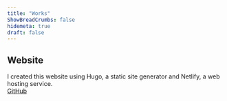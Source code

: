 ```yaml
---
title: "Works"
ShowBreadCrumbs: false
hidemeta: true
draft: false
---
```


## Website
I created this website using Hugo, a static site generator and Netlify, a web hosting service. \
[GitHub](https://github.com/kkato/kkato.dev)